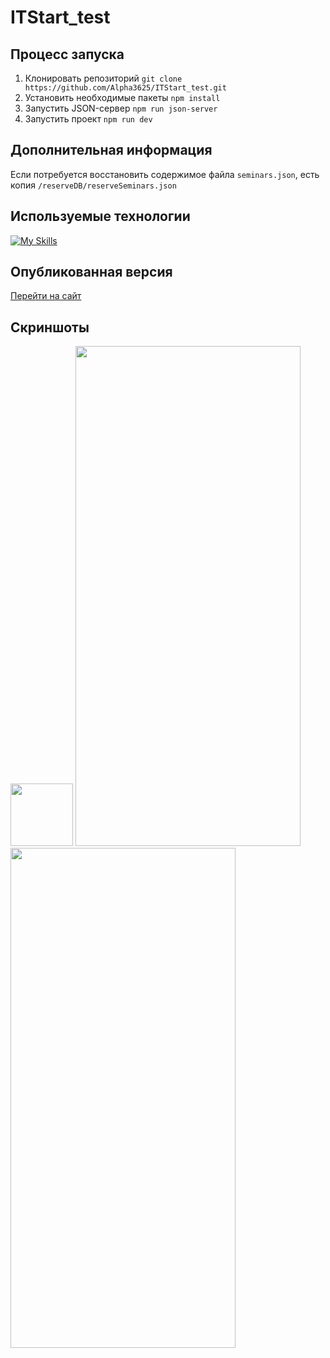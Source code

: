 # ITStart_test

## Процесс запуска
1. Клонировать репозиторий ```git clone https://github.com/Alpha3625/ITStart_test.git```
2. Установить необходимые пакеты ```npm install```
3. Запустить JSON-сервер ```npm run json-server```
4. Запустить проект ```npm run dev```

## Дополнительная информация
Если потребуется восстановить содержимое файла ```seminars.json```, есть копия ```/reserveDB/reserveSeminars.json```
   
## Используемые технологии
[![My Skills](https://skillicons.dev/icons?i=react,typescript,vite,sass)](https://skillicons.dev)

## Опубликованная версия
[Перейти на сайт](https://alpha3625.github.io/ITStart_test/)

## Скриншоты
<img width="100" src="https://github.com/user-attachments/assets/165e41bf-a46d-4115-ad17-71728873ca44" />
<img src="https://github.com/user-attachments/assets/d612e26e-ddf4-4526-b0ae-8a106fbce57c" width="360" height="800">
<img src="https://github.com/user-attachments/assets/e81f0af1-67d5-4472-a0b2-effc92f32cdd" width="360" height="800">